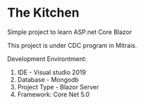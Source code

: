 # The Kitchen
Simple project to learn ASP.net Core Blazor

This project is under CDC program in Mitrais.

Development Environtment:
1. IDE - Visual studio 2019
2. Database - Mongodb
3. Project Type - Blazor Server
4. Framework: Core Net 5.0
